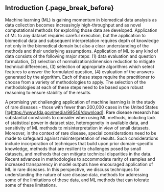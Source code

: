 ## Introduction {.page_break_before}

Machine learning (ML) is gaining momentum in biomedical data analysis as data collection becomes increasingly high-throughput and as novel computational methods for exploring those data are developed. 
Application of ML to any dataset requires careful execution, but the application to biomedical data and subsequent interpretation requires depth of knowledge not only in the biomedical domain but also a clear understanding of the methods and their underlying assumptions.
Application of ML to any kind of data consists of the following major steps: (1) data evaluation and question formulation, (2) selection of normalization/dimension reduction to mitigate technical differences, (3) selection of appropriate algorithms which select features to answer the formulated question, (4) evaluation of the answers generated by the algorithm. 
Each of these steps require the practitioner to choose from a variety of methodologies to apply. 
The selection of the methodologies at each of these steps need to be based upon robust reasoning to ensure stability of the results. 

A promising yet challenging application of machine learning is in the study of rare diseases - those with fewer than 200,000 cases in the United States [@https://www.fda.gov/media/99546/download].
Rare disease research has substantial constraints to consider when using ML methods, including lack of statistical power in dataset size, heterogeneity in available data, and sensitivity of ML methods to misinterpretation in view of small datasets. 
Moreover, in the context of rare disease, special considerations need to be made to safeguard against misinterpretation of results.
Such considerations include incorporation of techniques that build upon prior domain-specific knowledge, methods that are resilient to challenges posed by small datasets, and methods that can mitigate technical disparities in the data.
Recent advances in methodologies to accommodate rarity of samples and increased transparency in model outputs have encouraged application of ML in rare diseases.
In this perspective, we discuss techniques for understanding the nature of rare disease data, methods for addressing some of the limitations of these data, and ML methods that can tolerate some of these limitations. 
